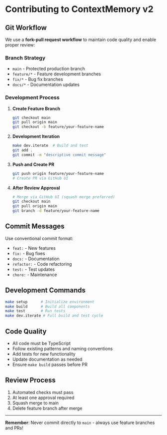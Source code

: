# Contributing to ContextMemory v2

## Git Workflow

We use a **fork-pull request workflow** to maintain code quality and enable proper review:

### Branch Strategy

- `main` - Protected production branch
- `feature/*` - Feature development branches  
- `fix/*` - Bug fix branches
- `docs/*` - Documentation updates

### Development Process

1. **Create Feature Branch**
   ```bash
   git checkout main
   git pull origin main
   git checkout -b feature/your-feature-name
   ```

2. **Development Iteration**
   ```bash
   make dev.iterate  # Build and test
   git add .
   git commit -m "descriptive commit message"
   ```

3. **Push and Create PR**
   ```bash
   git push origin feature/your-feature-name
   # Create PR via GitHub UI
   ```

4. **After Review Approval**
   ```bash
   # Merge via GitHub UI (squash merge preferred)
   git checkout main
   git pull origin main
   git branch -d feature/your-feature-name
   ```

## Commit Messages

Use conventional commit format:
- `feat:` - New features
- `fix:` - Bug fixes  
- `docs:` - Documentation
- `refactor:` - Code refactoring
- `test:` - Test updates
- `chore:` - Maintenance

## Development Commands

```bash
make setup      # Initialize environment
make build      # Build all components  
make test       # Run tests
make dev.iterate # Full build and test cycle
```

## Code Quality

- All code must be TypeScript
- Follow existing patterns and naming conventions
- Add tests for new functionality
- Update documentation as needed
- Ensure `make build` passes before PR

## Review Process

1. Automated checks must pass
2. At least one approval required
3. Squash merge to main
4. Delete feature branch after merge

---

**Remember**: Never commit directly to `main` - always use feature branches and PRs!
